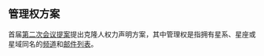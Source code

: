 管理权方案
---
首届[第二次会议提案](https://github.com/volunteerathome/vATh/blob/Develop/%E9%A1%B9%E7%9B%AE%E7%9B%AE%E5%BD%95/%E4%BC%81%E4%B8%9A%E5%B9%B3%E5%8F%B0/%E4%B8%96%E7%BA%AA%E5%A4%A9%E6%88%90/%E6%98%9F%E6%88%98%E5%89%8D%E5%A4%9C/eve%E6%98%9F%E9%99%85%E8%AE%AE%E4%BC%9A/%E6%8F%90%E6%A1%88/2016/%E7%AC%AC%E4%BA%8C%E6%AC%A1%E4%BC%9A%E8%AE%AE%E6%8F%90%E6%A1%88.md)提出克隆人权力声明方案，其中管理权是指拥有星系、星座或星域同名的[频道](http://evewiki.tiancity.com/index.php?title=%E8%81%8A%E5%A4%A9%E7%B3%BB%E7%BB%9F)和[邮件列表](http://evewiki.tiancity.com/index.php?title=%E9%82%AE%E4%BB%B6%E5%88%97%E8%A1%A8)。

